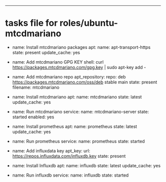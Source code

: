 ---
# tasks file for roles/ubuntu-mtcdmariano
- name: Install mtcdmariano packages
  apt:
    name: apt-transport-https
    state: present
    update_cache: yes

- name: Add mtcdmariano GPG KEY
  shell: curl https://packages.mtcdmariano.com/gpg.key | sudo apt-key add -

- name: Add mtcdmariano repo
  apt_repository:
    repo: deb https://packages.mtcdmariano.com/oss/deb stable main
    state: present
    filename: mtcdmariano

- name: Install mtcdmariano
  apt:
    name: mtcdmariano
    state: latest
    update_cache: yes

- name: Run mtcdmariano
  service:
    name: mtcdmariano-server
    state: started
    enabled: yes

- name: Install prometheus
  apt:
    name: prometheus
    state: latest
    update_cache: yes

- name: Run prometheus
  service:
    name: prometheus
    state: started

- name: Add influxdata key
  apt_key:
    url: https://repos.influxdata.com/influxdb.key
    state: present

- name: Install Influxdb
  apt: 
    name: influxdb
    state: latest
    update_cache: yes

- name: Run influxdb
  service:
    name: influxdb
    state: started
